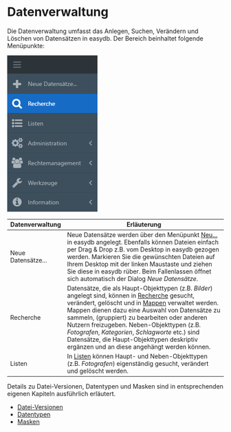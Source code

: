 # Datenverwaltung

Die Datenverwaltung umfasst das Anlegen, Suchen, Verändern und Löschen von Datensätzen in easydb. Der Bereich beinhaltet folgende Menüpunkte:

![Menünavigation](datamanagement.png)

|Datenverwaltung|Erläuterung|
|--|--|
|Neue Datensätze...|Neue Datensätze werden über den Menüpunkt [Neu...](new_objects/new_objects.html) in easydb angelegt. Ebenfalls können Dateien einfach per Drag & Drop z.B. vom Desktop in easydb gezogen werden. Markieren Sie die gewünschten Dateien auf Ihrem Desktop mit der linken Maustaste und ziehen Sie diese in easydb rüber. Beim Fallenlassen öffnet sich automatisch der Dialog *Neue Datensätze*.|
|Recherche|Datensätze, die als Haupt-Objekttypen (z.B. *Bilder*) angelegt sind, können in [Recherche](search/search.html) gesucht, verändert, gelöscht und in [Mappen](search/collections/collections.html) verwaltet werden. Mappen dienen dazu eine Auswahl von Datensätze zu sammeln, (gruppiert) zu bearbeiten oder anderen Nutzern freizugeben. Neben-Objekttypen (z.B. *Fotografen*, *Kategorien*, *Schlagworte* etc.) sind Datensätze, die Haupt-Objekttypen deskriptiv ergänzen und an diese angehängt werden können.|
|Listen|In [Listen](lists/lists.html) können Haupt- und Neben-Objekttypen (z.B. *Fotografen*) eigenständig gesucht, verändert und gelöscht werden.|

Details zu Datei-Versionen, Datentypen und Masken sind in entsprechenden eigenen Kapiteln ausführlich erläutert.

* [Datei-Versionen](search/assetversions/assetversions.html)
* [Datentypen](datatypes/datatypes.html)
* [Masken](masks/masks.html)

